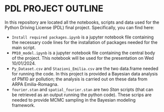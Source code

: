 # PDL PROJECT OUTLINE #
In this repository are located all the notebooks, scripts and data used for the Python Driving License (PDL) final project. Specifically, you can find here:
* `Install required packages.ipynb` is a jupyter notebook file containing the necessary code lines for the installation of packages needed for the main script.
* `PM10_model.ipynb` is a jupyter notebook file containing the central body of the project. This notebook will be used for the presentation on Wed 10/01/2024.
* `Py_Dataset.csv` and `Stazioni_Emilia.csv` are the two data.frame needed for running the code. In this project is provided a Bayesian data analysis of PM10 air pollution; the analysis is carried out on these data from ARPA Emilia-Romagna.
* `fourier.stan` and `spatial_fourier.stan` are two _Stan_ scripts (that can be retrieved as an output running the python code). These scrips are needed to provide MCMC sampling in the Bayesian modeling framework.
